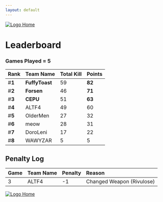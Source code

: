 ```yaml
---
layout: default
---
```


[ ![Logo](https://kanziebub.github.io/ProjectSEA/assets/images/bullet_rev.png) Home](https://kanziebub.github.io/ProjectSEA/)

# **Leaderboard**

### Games Played = 5

|  Rank  | Team Name             | Total Kill | **Points** |
|:-------|:----------------------|:-----------|:-----------|
| #**1** | **FuffyToast** | 59 | **82** | 
| #**2** | **Forsen** | 46 | **71** | 
| #**3** | **CEPU** | 51 | **63** | 
| #**4** | ALTF4 | 49 | 60 | 
| #**5** | OlderMen | 27 | 32 | 
| #**6** | meow | 28 | 31 | 
| #**7** | DoroLeni | 17 | 22 | 
| #**8** | WAWYZAR | 5 | 5 | 
 

## Penalty Log 

|  Game  | Team Name | Penalty | Reason                |
|:-------|:----------|:--------|:----------------------| 
|  3  |  ALTF4  |  -1  |  Changed Weapon (Rivulose)  |


[ ![Logo](https://kanziebub.github.io/ProjectSEA/assets/images/bullet_rev.png) Home](https://kanziebub.github.io/ProjectSEA/)
